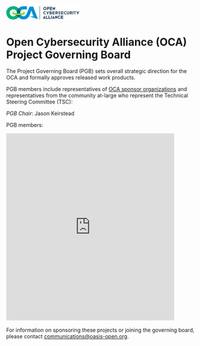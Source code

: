 <img src="OCA-1.png" width="200">

<h1>Open Cybersecurity Alliance (OCA) Project Governing Board</h1>

<p>The Project Governing Board (PGB) sets overall strategic direction for the OCA and formally approves released work products.</p> 

<p>PGB members include representatives of <a href="https://github.com/opencybersecurityalliance/oasis-open-project/blob/master/SPONSORS.md">OCA sponsor organizations</a> and representatives from the community at-large who represent the Technical Steering Committee (TSC): 

<p><i>PGB Chair</i>: Jason Keirstead</p>

<p>PGB members:</p>

<p><iframe src="https://docs.google.com/spreadsheets/d/e/2PACX-1vT38MUZFWO1ISzQWC6wSulN7IJCmYdSOIxBiofgO4c8mRF0hOuLEO59bW6McK2Lm0DgJkpaPLAf38AI/pubhtml?gid=1580406200&amp;single=true&amp;widget=true&amp;headers=false" style="border-style: none; width: 450px; height: 500px" title="Open Cybersecurity Alliance Project Governing Board members"></iframe>
</p>

<p>For information on sponsoring these projects or joining the governing board, please contact <a href="mailto:communications@oasis-open.org">communications@oasis-open.org</a>.</p>
